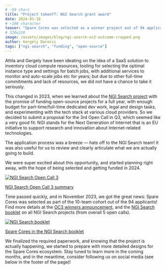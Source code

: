 ```yaml
---
# ~50 chars
title: "Project takeoff: NGI Search grant award"
date: 2024-01-18
# ~100 character
teaser: "Spare Cores was selected as a winner project out of 94 applications: awarded 150k EUR for open-source work."
# 320x220
image: /assets/images/blog/ngi-search-oc3-outcome-cropped.png
author: Gergely Daroczi
tags: ["ngi-search", "funding", "open-source"]
---
```


Attila and Gergely have been ideating on the idea of a SaaS solution
to inventory cloud compute resources, tooling for selecting the
optimal instance type and settings for batch jobs, with additional
services to monitor and auto-scale jobs etc for years; but due to other
full-time commitments and lack of resources, we did not have a chance
to take it seriously.

This changed in 2023, when we learned about the <a
href="https://www.ngisearch.eu/" target="_blank" rel="noopener">NGI
Search project</a> with the promise of funding open-source projects
for a full year, with enough budget for part-time/full-time dedicated
dev work, legal and design tasks, and experimenting with the tech
stack at various cloud providers. So we decided to submit a proposal
for the 3rd Open Call in Q3, which seemed like a very good fit: NGI
stands for the Next Generation of Internet that is an EU initiative to
support research and innovation about Internet-related technologies.

The application process was a breeze — hats off to the NGI Search
team! It was also useful for us to review and clearly articulate what
we are actually going to build.

We were super excited about this opportunity, and started planning right
away, with the hope of being selected and getting funded in 2024.

<div class="flex justify-center items-center mt-8 mb-6">
  <a href="https://www.ngisearch.eu/view/Events/OC3Searchers"
     target="_blank" rel="noopener"
     class="w-72 max-w-[80%] !no-underline">
    <img
      title="NGI Search Open Call 3"
      src="/assets/images/blog/ngi-search-oc3-outcome.png"/>
    <p class="text-center">NGI Search Open Call 3 summary</p>
  </a>
</div>

Time passed quickly, and in November 2023, we got the great news:
Spare Cores was selected as part of the 10-team cohort out of the 94
applicants! Find more details at the <a
href="https://www.ngisearch.eu/view/Events/OC3Searchers"
target="_blank" rel="noopener">OC3 winners announcement</a>, and the
<a
href="https://www.ngisearch.eu/download/Main/NGI_Searchers_booklet/NGI%20Searchers%20booklet.pdf?rev=1.2"
target="_blank" rel="noopener">NGI Search booklet</a> on all NGI
Search projects (from overall 5 open calls).

<div class="flex justify-center items-center mt-8 mb-6">
  <a href="https://www.ngisearch.eu/download/Main/NGI_Searchers_booklet/NGI%20Searchers%20booklet.pdf?rev=1.2"
     target="_blank" rel="noopener"
     class="w-96 max-w-[80%] !no-underline">
    <img
      title="NGI Search booklet"
      src="/assets/images/blog/ngi-search-booklet-sc.png"/>
    <p class="text-center">Spare Cores in the NGI Search booklet</p>
  </a>
</div>

We finalized the required paperwork, and knowing that the project is
actually happening, we started to prepare with more detailed designs
for the Spare Cores ecosystem. Stay tuned to learn more in the coming
months, and in the meantime, consider following us on social media
(see below in the footer of the page)!
